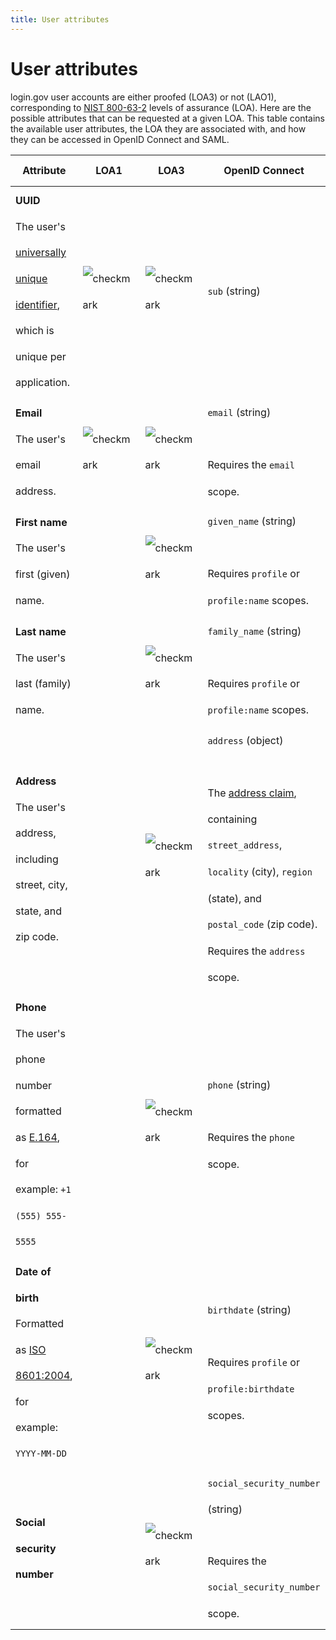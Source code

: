 ```yaml
---
title: User attributes
---
```


# User attributes

login.gov user accounts are either proofed (LOA3) or not (LAO1), corresponding to [NIST 800-63-2](http://nvlpubs.nist.gov/nistpubs/SpecialPublications/NIST.SP.800-63-2.pdf) levels of assurance (LOA). Here are the possible attributes that can be requested at a given LOA. This table contains the available user attributes, the LOA they are associated with, and how they can be accessed in OpenID Connect and SAML.

<style>table { line-height: 2.6rem }</style>

| Attribute | LOA1 | LOA3 | OpenID Connect | SAML |
| --------- | ---- | ---- | -------------- | ---- |
| **UUID**<br>The user's [universally unique identifier](https://en.wikipedia.org/wiki/Universally_unique_identifier), which is unique per application. | <img src="{{ site.baseurl }}/assets/img/check.svg" alt="checkmark"> | <img src="{{ site.baseurl }}/assets/img/check.svg" alt="checkmark"> | `sub` (string) | `uuid` |
| **Email**<br>The user's email address. | <img src="{{ site.baseurl }}/assets/img/check.svg" alt="checkmark"> | <img src="{{ site.baseurl }}/assets/img/check.svg" alt="checkmark"> | `email` (string)<br><br>Requires the `email` scope. | `email` |
| **First name**<br>The user's first (given) name. | | <img src="{{ site.baseurl }}/assets/img/check.svg" alt="checkmark"> | `given_name` (string)<br><br>Requires `profile` or `profile:name` scopes. | `first_name` |
| **Last name**<br>The user's last (family) name. | | <img src="{{ site.baseurl }}/assets/img/check.svg" alt="checkmark"> | `family_name` (string)<br><br>Requires `profile` or `profile:name` scopes. | `last_name` |
| **Address**<br>The user's address, including street, city, state, and zip code. | | <img src="{{ site.baseurl }}/assets/img/check.svg" alt="checkmark"> | `address` (object)<br><br>The [address claim](https://openid.net/specs/openid-connect-core-1_0.html#AddressClaim), containing `street_address`, `locality` (city), `region` (state), and `postal_code` (zip code). Requires the `address` scope. | `address1`<br>`address2`<br>`city`<br>`state`<br>`zipcode` |
| **Phone**<br>The user's phone number formatted as [E.164](https://en.wikipedia.org/wiki/E.164), for example: `+1 (555) 555-5555` | | <img src="{{ site.baseurl }}/assets/img/check.svg" alt="checkmark"> | `phone` (string)<br><br>Requires the `phone` scope. | `phone` |
| **Date of birth**<br>Formatted as [ISO 8601:2004](https://en.wikipedia.org/wiki/ISO_8601), for example: `YYYY-MM-DD` | | <img src="{{ site.baseurl }}/assets/img/check.svg" alt="checkmark"> | `birthdate` (string)<br><br>Requires `profile` or `profile:birthdate` scopes. | `dob` |
| **Social security number** | | <img src="{{ site.baseurl }}/assets/img/check.svg" alt="checkmark"> | `social_security_number` (string)<br><br>Requires the `social_security_number` scope. | `ssn` |
